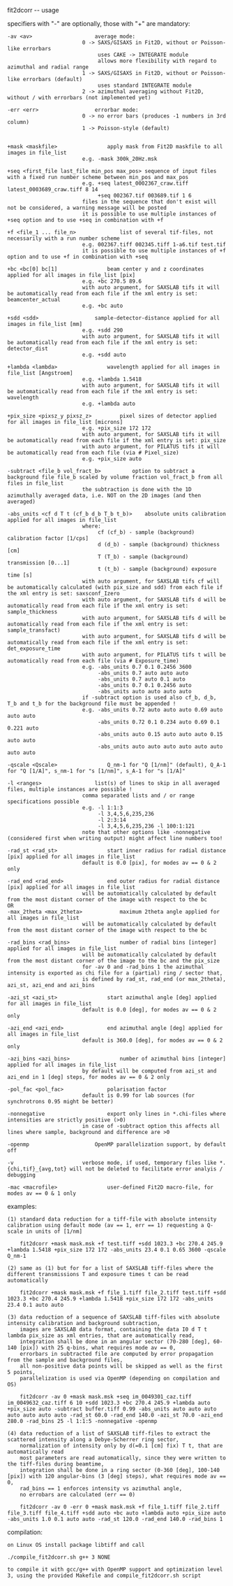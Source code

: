 
fit2dcorr -- usage


specifiers with "-" are optionally, those with "+" are mandatory:


	-av <av>					average mode:
							0 -> SAXS/GISAXS in Fit2D, without or Poisson-like errorbars
							     uses CAKE -> INTEGRATE module
							     allows more flexibility with regard to azimuthal and radial range
							1 -> SAXS/GISAXS in Fit2D, without or Poisson-like errorbars (default)
							     uses standard INTEGRATE module
							2 -> azimuthal averaging without Fit2D, without / with errorbars (not implemented yet)

	-err <err>					errorbar mode:
							0 -> no error bars (produces -1 numbers in 3rd column)
							1 -> Poisson-style (default)


	+mask <maskfile>				apply mask from Fit2D maskfile to all images in file_list
							e.g. -mask 300k_20Hz.msk

	+seq <first_file last_file min_pos max_pos>	sequence of input files with a fixed run number scheme between min_pos and max_pos
							e.g. +seq latest_0002367_craw.tiff latest_0003689_craw.tiff 8 14
							     +seq 002367.tif 003689.tif 1 6
							files in the sequence that don't exist will not be considered, a warning message will be posted
							it is possible to use multiple instances of +seq option and to use +seq in combination with +f

	+f <file_1 ... file_n>				list of several tif-files, not necessarily with a run number scheme
							e.g. 002367.tiff 002345.tiff 1-a6.tif test.tif
							it is possible to use multiple instances of +f option and to use +f in combination with +seq

	+bc <bc[0] bc[1]				beam center y and z coordinates applied for all images in file_list [pix]
							e.g. +bc 270.5 89.6
							with auto argument, for SAXSLAB tifs it will be automatically read from each file if the xml entry is set: beamcenter_actual
							e.g. +bc auto

	+sdd <sdd>					sample-detector-distance applied for all images in file_list [mm]
							e.g. +sdd 290
							with auto argument, for SAXSLAB tifs it will be automatically read from each file if the xml entry is set: detector_dist
							e.g. +sdd auto

	+lambda <lambda>				wavelength applied for all images in file_list [Angstroem]
							e.g. +lambda 1.5418
							with auto argument, for SAXSLAB tifs it will be automatically read from each file if the xml entry is set: wavelength
							e.g. +lambda auto

	+pix_size <pixsz_y pixsz_z>			pixel sizes of detector applied for all images in file_list [microns]
							e.g. +pix_size 172 172
							with auto argument, for SAXSLAB tifs it will be automatically read from each file if the xml entry is set: pix_size
							with auto argument, for PILATUS tifs it will be automatically read from each file (via # Pixel_size)
							e.g. +pix_size auto

	-subtract <file_b vol_fract_b>			option to subtract a background file file_b scaled by volume fraction vol_fract_b from all files in file_list
							the subtraction is done with the 1D azimuthally averaged data, i.e. NOT on the 2D images (and then averaged)

	-abs_units <cf d T t (cf_b d_b T_b t_b)>	absolute units calibration applied for all images in file_list
							where:
							     cf (cf_b) - sample (background) calibration factor [1/cps]
							     d (d_b) - sample (background) thickness [cm]
							     T (T_b) - sample (background) transmission [0...1]
							     t (t_b) - sample (background) exposure time [s]
							with auto argument, for SAXSLAB tifs cf will be automatically calculated (with pix_size and sdd) from each file if the xml entry is set: saxsconf_Izero
							with auto argument, for SAXSLAB tifs d will be automatically read from each file if the xml entry is set: sample_thickness
							with auto argument, for SAXSLAB tifs d will be automatically read from each file if the xml entry is set: sample_transfact)
							with auto argument, for SAXSLAB tifs d will be automatically read from each file if the xml entry is set: det_exposure_time
							with auto argument, for PILATUS tifs t will be automatically read from each file (via # Exposure_time)
							e.g. -abs_units 0.7 0.1 0.2456 3600
							     -abs_units 0.7 auto auto auto
							     -abs_units 0.7 auto 0.1 auto
							     -abs_units 0.7 0.1 0.2456 auto
							     -abs_units auto auto auto auto
							if -subtract option is used also cf_b, d_b, T_b and t_b for the background file must be appended !
							e.g. -abs_units 0.72 auto auto auto 0.69 auto auto auto
							     -abs_units 0.72 0.1 0.234 auto 0.69 0.1 0.221 auto
							     -abs_units auto 0.15 auto auto auto 0.15 auto auto
							     -abs_units auto auto auto auto auto auto auto auto

	-qscale <Qscale>				Q_nm-1 for "Q [1/nm]" (default), Q_A-1 for "Q [1/A]", s_nm-1 for "s [1/nm]", s_A-1 for "s [1/A]"

	-l <ranges>					list(s) of lines to skip in all averaged files, multiple instances are possible !
							comma separated lists and / or range specifications possible
							e.g. -l 1:1:3
							     -l 3,4,5,6,235,236
							     -l 2:3:14
							     -l 3,4,5,6,235,236 -l 100:1:121
							note that other options like -nonnegative (considered first when writing output) might affect line numbers too!

	-rad_st <rad_st>				start inner radius for radial distance [pix] applied for all images in file_list
							default is 0.0 [pix], for modes av == 0 & 2 only

	-rad_end <rad_end>				end outer radius for radial distance [pix] applied for all images in file_list
							will be automatically calculated by default from the most distant corner of the image with respect to the bc
	OR
	-max_2theta <max_2theta>			maximum 2theta angle applied for all images in file_list
							will be automatically calculated by default from the most distant corner of the image with respect to the bc

	-rad_bins <rad_bins>				number of radial bins [integer] applied for all images in file_list
							will be automatically calculated by default from the most distant corner of the image to the bc and the pix_size
							for -av 0 and -rad_bins 1 the azimuthal intensity is exported as chi file for a (partial) ring / sector that,
							is defined by rad_st, rad_end (or max_2theta), azi_st, azi_end and azi_bins

	-azi_st <azi_st>				start azimuthal angle [deg] applied for all images in file_list
							default is 0.0 [deg], for modes av == 0 & 2 only

	-azi_end <azi_end>				end azimuthal angle [deg] applied for all images in file_list
							default is 360.0 [deg], for modes av == 0 & 2 only

	-azi_bins <azi_bins>				number of azimuthal bins [integer] applied for all images in file_list
							by default will be computed from azi_st and azi_end in 1 [deg] steps, for modes av == 0 & 2 only

	-pol_fac <pol_fac>				polarisation factor
							default is 0.99 for lab sources (for synchrotrons 0.95 might be better)

	-nonnegative					export only lines in *.chi-files where intensities are strictly positive (>0)
							in case of -subtract option this affects all lines where sample, background and difference are >0

	-openmp						OpenMP parallelization support, by default off

	-v						verbose mode, if used, temporary files like *.{chi,tif}_{avg,tot} will not be deleted to facilitate error analyis / debugging

	-mac <macrofile>				user-defined Fit2D macro-file, for modes av == 0 & 1 only


examples:

	(1) standard data reduction for a tiff-file with absolute intensity calibration using default mode (av == 1, err == 1) requesting a Q-scale in units of [1/nm]

	    fit2dcorr +mask mask.msk +f test.tiff +sdd 1023.3 +bc 270.4 245.9 +lambda 1.5418 +pix_size 172 172 -abs_units 23.4 0.1 0.65 3600 -qscale Q_nm-1

	(2) same as (1) but for for a list of SAXSLAB tiff-files where the different transmissions T and exposure times t can be read automatically

	    fit2dcorr +mask mask.msk +f file_1.tiff file_2.tiff test.tiff +sdd 1023.3 +bc 270.4 245.9 +lambda 1.5418 +pix_size 172 172 -abs_units 23.4 0.1 auto auto

	(3) data reduction of a sequence of SAXSLAB tiff-files with absolute intensity calibration and background subtraction,
	    images are SAXSLAB data format, containing the data I0 d T t lambda pix_size as xml entries, that are automatically read,
	    integration shall be done in an angular sector (70-280 [deg], 60-140 [pix]) with 25 q-bins, what requires mode av == 0,
	    errorbars in subtracted file are computed by error propagation from the sample and background files,
	    all non-positive data points will be skipped as well as the first 5 points,
	    parallelization is used via OpenMP (depending on compilation and OS)

	    fit2dcorr -av 0 +mask mask.msk +seq im_0049301_caz.tiff im_0049632_caz.tiff 6 10 +sdd 1023.3 +bc 270.4 245.9 +lambda auto +pix_size auto -subtract buffer.tiff 0.99 -abs_units auto auto auto auto auto auto auto -rad_st 60.0 -rad_end 140.0 -azi_st 70.0 -azi_end 280.0 -rad_bins 25 -l 1:1:5 -nonnegative -openmp

	(4) data reduction of a list of SAXSLAB tiff-files to extract the scattered intensity along a Debye-Scherrer ring sector,
	    normalization of intensity only by d(=0.1 [cm] fix) T t, that are automatically read
	    most parameters are read automatically, since they were written to the tiff-files during beamtime,
	    integration shall be done in a ring sector (0-360 [deg], 100-140 [pix]) with 120 angular-bins (3 [deg] steps), what requires mode av == 0,
	    rad_bins == 1 enforces intensity vs azimuthal angle,
	    no errobars are calculated (err == 0)

	    fit2dcorr -av 0 -err 0 +mask mask.msk +f file_1.tiff file_2.tiff file_3.tiff file_4.tiff +sdd auto +bc auto +lambda auto +pix_size auto -abs_units 1.0 0.1 auto auto -rad_st 120.0 -rad_end 140.0 -rad_bins 1


compilation:

	on Linux OS install package libtiff and call

	./compile_fit2dcorr.sh g++ 3 NONE

	to compile it with gcc/g++ with OpenMP support and optimization level 3, using the provided Makefile and compile_fit2dcorr.sh script

